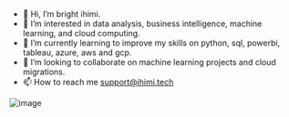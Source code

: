 - 👋 Hi, I’m bright ihimi.
- 👀 I’m interested in data analysis, business intelligence, machine learning, and cloud computing.
- 🌱 I’m currently learning to improve my skills on python, sql, powerbi, tableau, azure, aws and gcp.
- 💞️ I’m looking to collaborate on machine learning projects and cloud migrations.
- 📫 How to reach me support@ihimi.tech

<!---
bright-ihimi/bright-ihimi is a ✨ special ✨ repository because its `README.md` (this file) appears on your GitHub profile.
You can click the Preview link to take a look at your changes.
--->

![image](https://user-images.githubusercontent.com/67664400/211227797-65093dc7-0f84-4c0f-bafe-59f6ac52c1bb.png)
